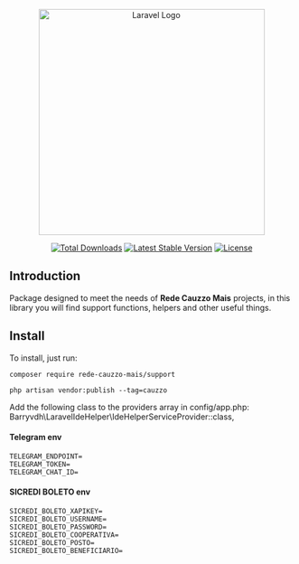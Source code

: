 
<p align="center">
<a href="https://cauzzomais.com.br" target="_blank"><img src="https://user-images.githubusercontent.com/38639869/231880956-dd849790-c4b4-4c57-80b0-66a21ed4748e.svg" width="400" alt="Laravel Logo"></a></p>

<p align="center">
<a href="https://packagist.org/packages/rede-cauzzo-mais/support"><img src="https://img.shields.io/packagist/dt/rede-cauzzo-mais/support" alt="Total Downloads"></a>
<a href="https://packagist.org/packages/rede-cauzzo-mais/support"><img src="https://img.shields.io/packagist/v/rede-cauzzo-mais/support" alt="Latest Stable Version"></a>
<a href="https://packagist.org/packages/rede-cauzzo-mais/support"><img src="https://img.shields.io/packagist/l/rede-cauzzo-mais/support" alt="License"></a>
</p>

## Introduction
Package designed to meet the needs of __Rede Cauzzo Mais__ projects, in this library you will find support functions, helpers and other useful things.

## Install
To install, just run:

    composer require rede-cauzzo-mais/support

    php artisan vendor:publish --tag=cauzzo

Add the following class to the providers array in config/app.php:
Barryvdh\LaravelIdeHelper\IdeHelperServiceProvider::class,

#### Telegram env
    TELEGRAM_ENDPOINT=
    TELEGRAM_TOKEN=
    TELEGRAM_CHAT_ID=

#### SICREDI BOLETO env
    SICREDI_BOLETO_XAPIKEY=
    SICREDI_BOLETO_USERNAME=
    SICREDI_BOLETO_PASSWORD=
    SICREDI_BOLETO_COOPERATIVA=
    SICREDI_BOLETO_POSTO=
    SICREDI_BOLETO_BENEFICIARIO=

####
